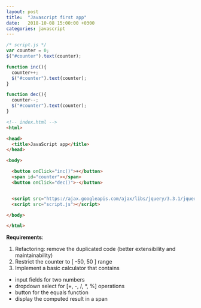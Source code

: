 ```yaml
---
layout: post
title:  "Javascript first app"
date:   2018-10-08 15:00:00 +0300
categories: javascript
---
```


```javascript
/* script.js */
var counter = 0;
$("#counter").text(counter);

function inc(){
  counter++;
  $("#counter").text(counter);
}

function dec(){
  counter--;
  $("#counter").text(counter);
}

```

```html
<!-- index.html -->
<html>

<head>
  <title>JavaScript app</title>
</head>

<body>

  <button onClick="inc()">+</button>
  <span id="counter"></span>
  <button onClick="dec()">-</button>


  <script src="https://ajax.googleapis.com/ajax/libs/jquery/3.3.1/jquery.min.js"></script>
  <script src="script.js"></script>

</body>

</html>
```


__Requirements__:
 1. Refactoring: remove the duplicated code (better extensibility and maintainability)
 2. Restrict the counter to [ -50, 50 ] range
 3. Implement a basic calculator that contains
  - input fields for two numbers
  - dropdown select for [+, -, /, \*, %] operations
  - button for the equals function
  - display the computed result in a span
